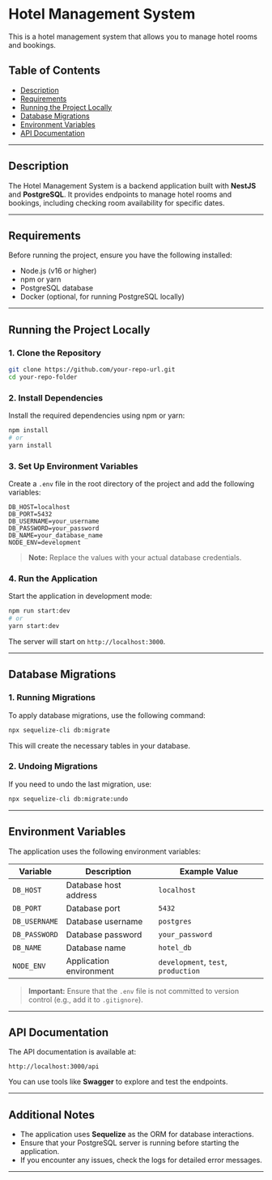 # Hotel Management System

This is a hotel management system that allows you to manage hotel rooms and bookings.

## Table of Contents

- [Description](#description)
- [Requirements](#requirements)
- [Running the Project Locally](#running-the-project-locally)
- [Database Migrations](#database-migrations)
- [Environment Variables](#environment-variables)
- [API Documentation](#api-documentation)

---

## Description

The Hotel Management System is a backend application built with **NestJS** and **PostgreSQL**. It provides endpoints to manage hotel rooms and bookings, including checking room availability for specific dates.

---

## Requirements

Before running the project, ensure you have the following installed:

- Node.js (v16 or higher)
- npm or yarn
- PostgreSQL database
- Docker (optional, for running PostgreSQL locally)

---

## Running the Project Locally

### 1. Clone the Repository

```bash
git clone https://github.com/your-repo-url.git
cd your-repo-folder
```

### 2. Install Dependencies

Install the required dependencies using npm or yarn:

```bash
npm install
# or
yarn install
```

### 3. Set Up Environment Variables

Create a `.env` file in the root directory of the project and add the following variables:

```env
DB_HOST=localhost
DB_PORT=5432
DB_USERNAME=your_username
DB_PASSWORD=your_password
DB_NAME=your_database_name
NODE_ENV=development
```

> **Note:** Replace the values with your actual database credentials.

### 4. Run the Application

Start the application in development mode:

```bash
npm run start:dev
# or
yarn start:dev
```

The server will start on `http://localhost:3000`.

---

## Database Migrations

### 1. Running Migrations

To apply database migrations, use the following command:

```bash
npx sequelize-cli db:migrate
```

This will create the necessary tables in your database.

### 2. Undoing Migrations

If you need to undo the last migration, use:

```bash
npx sequelize-cli db:migrate:undo
```

---

## Environment Variables

The application uses the following environment variables:

| Variable       | Description                          | Example Value                     |
|----------------|--------------------------------------|-----------------------------------|
| `DB_HOST`      | Database host address               | `localhost`                      |
| `DB_PORT`      | Database port                       | `5432`                           |
| `DB_USERNAME`  | Database username                   | `postgres`                       |
| `DB_PASSWORD`  | Database password                   | `your_password`                  |
| `DB_NAME`      | Database name                       | `hotel_db`                       |
| `NODE_ENV`     | Application environment             | `development`, `test`, `production` |

> **Important:** Ensure that the `.env` file is not committed to version control (e.g., add it to `.gitignore`).

---

## API Documentation

The API documentation is available at:

```
http://localhost:3000/api
```

You can use tools like **Swagger** to explore and test the endpoints.

---

## Additional Notes

- The application uses **Sequelize** as the ORM for database interactions.
- Ensure that your PostgreSQL server is running before starting the application.
- If you encounter any issues, check the logs for detailed error messages.

---